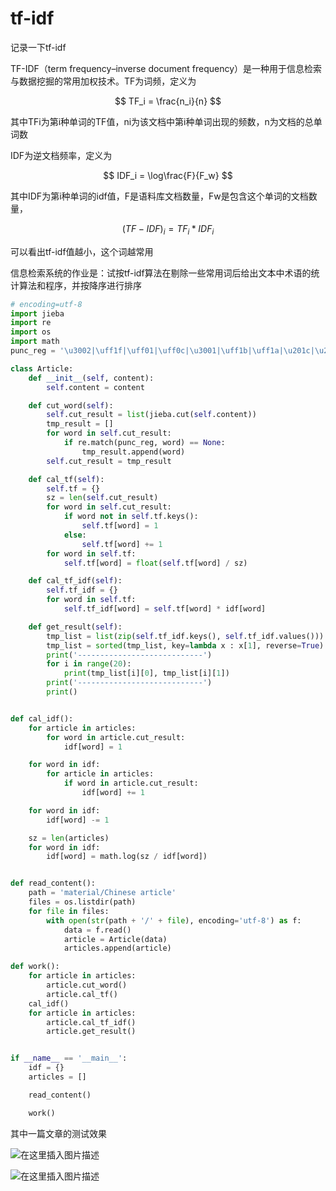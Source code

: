 # tf-idf


记录一下tf-idf

TF-IDF（term frequency–inverse document frequency）是一种用于信息检索与数据挖掘的常用加权技术。TF为词频，定义为

$$
TF_i = \frac{n_i}{n}
$$

其中TFi为第i种单词的TF值，ni为该文档中第i种单词出现的频数，n为文档的总单词数

IDF为逆文档频率，定义为

$$
IDF_i = \log\frac{F}{F_w}
$$

其中IDF为第i种单词的idf值，F是语料库文档数量，Fw是包含这个单词的文档数量，

$$
(TF-IDF)_i = TF_i * IDF_i
$$

可以看出tf-idf值越小，这个词越常用


信息检索系统的作业是：试按tf-idf算法在剔除一些常用词后给出文本中术语的统计算法和程序，并按降序进行排序

```python
# encoding=utf-8
import jieba
import re
import os
import math
punc_reg = '\u3002|\uff1f|\uff01|\uff0c|\u3001|\uff1b|\uff1a|\u201c|\u201d|\u2018|\u2019|\uff08|\uff09|\u300a|\u300b|\u3008|\u3009|\u3010|\u3011|\u300e|\u300f|\u300c|\u300d|\ufe43|\ufe44|\u3014|\u3015|\u2026|\u2014|\uff5e|\ufe4f|\uffe5'

class Article:
    def __init__(self, content):
        self.content = content

    def cut_word(self):
        self.cut_result = list(jieba.cut(self.content))
        tmp_result = []
        for word in self.cut_result:
            if re.match(punc_reg, word) == None:
                tmp_result.append(word)
        self.cut_result = tmp_result

    def cal_tf(self):
        self.tf = {}
        sz = len(self.cut_result)
        for word in self.cut_result:
            if word not in self.tf.keys():
                self.tf[word] = 1
            else:
                self.tf[word] += 1
        for word in self.tf:
            self.tf[word] = float(self.tf[word] / sz)

    def cal_tf_idf(self):
        self.tf_idf = {}
        for word in self.tf:
            self.tf_idf[word] = self.tf[word] * idf[word]

    def get_result(self):
        tmp_list = list(zip(self.tf_idf.keys(), self.tf_idf.values()))
        tmp_list = sorted(tmp_list, key=lambda x : x[1], reverse=True)
        print('----------------------------')
        for i in range(20):
            print(tmp_list[i][0], tmp_list[i][1])
        print('----------------------------')
        print()


def cal_idf():
    for article in articles:
        for word in article.cut_result:
            idf[word] = 1

    for word in idf:
        for article in articles:
            if word in article.cut_result:
                idf[word] += 1

    for word in idf:
        idf[word] -= 1

    sz = len(articles)
    for word in idf:
        idf[word] = math.log(sz / idf[word])


def read_content():
    path = 'material/Chinese article'
    files = os.listdir(path)
    for file in files:
        with open(str(path + '/' + file), encoding='utf-8') as f:
            data = f.read()
            article = Article(data)
            articles.append(article)

def work():
    for article in articles:
        article.cut_word()
        article.cal_tf()
    cal_idf()
    for article in articles:
        article.cal_tf_idf()
        article.get_result()


if __name__ == '__main__':
    idf = {}
    articles = []

    read_content()

    work()
```



其中一篇文章的测试效果

![在这里插入图片描述](https://img-blog.csdnimg.cn/c5d502f8682f4a098a14c16b94e5982e.png)

![在这里插入图片描述](https://img-blog.csdnimg.cn/bb65a5be61fc4b45a1269f11d9147d89.png?x-oss-process=image,type_ZHJvaWRzYW5zZmFsbGJhY2s,shadow_50,text_Q1NETiBAV1JZWVlZWVlZWVlZWVlZWVlZ,size_8,color_FFFFFF,t_70,g_se,x_16)
